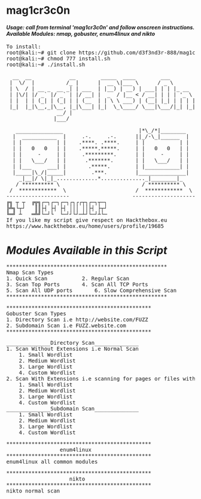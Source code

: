 # **mag1cr3c0n**
#### *Usage: call from terminal 'mag1cr3c0n' and follow onscreen instructions. Available Modules: nmap, gobuster, enum4linux and nikto*
<pre>
To install:   
root@kali:~# git clone https://github.com/d3f3nd3r-888/mag1cr3c0n.git 
root@kali:~# chmod 777 install.sh  
root@kali:~# ./install.sh  

  __  __            __        _____  ____        ___           _____           _       _   
 |  \/  |          /_ |      |  __ \|___ \      / _ \         / ____|         (_)     | |  
 | \  / | __ _  __ _| | ___  | |__) | __) | ___| | | |_ __   | (___   ___ _ __ _ _ __ | |_ 
 | |\/| |/ _` |/ _` | |/ __| |  _  / |__ < / __| | | | '_ \   \___ \ / __| '__| | '_ \| __|
 | |  | | (_| | (_| | | (__  | | \ \ ___) | (__| |_| | | | |  ____) | (__| |  | | |_) | |_ 
 |_|  |_|\__,_|\__, |_|\___| |_|  \_\____/ \___|\___/|_| |_| |_____/ \___|_|  |_| .__/ \__|
                __/ |                                                           | |        
               |___/                                                            |_|        

   _______________                        |*\_/*|________
  |  ___________  |     .-.     .-.      ||_/-\_|______  |
  | |           | |    .****. .****.     | |           | |
  | |   0   0   | |    .*****.*****.     | |   0   0   | |
  | |     -     | |     .*********.      | |     -     | |
  | |   \___/   | |      .*******.       | |   \___/   | |
  | |___     ___| |       .*****.        | |___________| |
  |_____|\_/|_____|        .***.         |_______________|
    _|__|/ \|_|_.............*.............._|________|_
   / ********** \                          / ********** \
 /  ************  \                      /  ************  \
--------------------                    --------------------
╔╗ ┬ ┬  ╔╦╗┌─┐┌─┐┌─┐┌┐┌┌┬┐┌─┐┬─┐
╠╩╗└┬┘   ║║├┤ ├┤ ├┤ │││ ││├┤ ├┬┘
╚═╝ ┴   ═╩╝└─┘└  └─┘┘└┘─┴┘└─┘┴└─
If you like my script give respect on Hackthebox.eu
https://www.hackthebox.eu/home/users/profile/19685
</pre>
# ***Modules Available in this Script***
<pre>
***************************************************
Nmap Scan Types
1. Quick Scan			2. Regular Scan
3. Scan Top Ports		4. Scan All TCP Ports
5. Scan All UDP ports		6. Slow Comprehensive Scan
***************************************************
</pre>
<pre>
**********************************************
Gobuster Scan Types
1. Directory Scan i.e http://website.com/FUZZ
2. Subdomain Scan i.e FUZZ.website.com
**********************************************
</pre>
<pre>
______________Directory Scan______________
1. Scan Without Extensions i.e Normal Scan
    1. Small Wordlist
    2. Medium Wordlist
    3. Large Wordlist
    4. Custom Wordlist
2. Scan With Extensions i.e scanning for pages or files with known extensions
    1. Small Wordlist
    2. Medium Wordlist
    3. Large Wordlist
    4. Custom Wordlist
______________Subdomain Scan______________
    1. Small Wordlist
    2. Medium Wordlist
    3. Large Wordlist
    4. Custom Wordlist
</pre>
<pre>
**********************************************
                 enum4linux
**********************************************
enum4linux all common modules
</pre>
<pre>
**********************************************
                    nikto
**********************************************
nikto normal scan
</pre>
